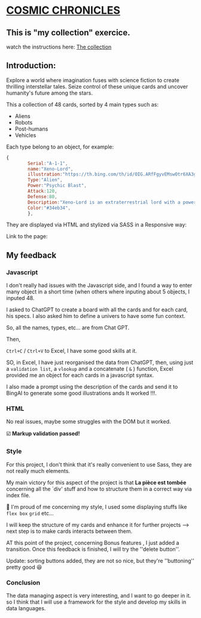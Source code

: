 #  [COSMIC CHRONICLES](https://tomboszko.github.io/Cosmic-Chronicles/)

## This is "my collection" exercice.

watch the instructions here: [The collection](https://github.com/becodeorg/CRL-KELLER-6/blob/38583d9431a5d859668dd95e3ea96ee403150426/1.TRAIL/2.The-Hill/1.DOM/4.TheCollection/readme.md)


## Introduction:

Explore a world where imagination fuses with science fiction to create thrilling interstellar tales. Seize control of these unique cards and uncover humanity's future among the stars.

This a collection of 48 cards, sorted by 4 main types such as:

 - Aliens
 - Robots
 - Post-humans
 - Vehicles
   
Each type belong to an object, for example:

```javascript
{
        Serial:"A-1-1",
        name:"Xeno-Lord",
        illustration:"https://th.bing.com/th/id/OIG.ARfFgyvEMswOtr6XA3gX?pid=ImgGn",
        Type:"Alien",
        Power:"Psychic Blast",
        Attack:120,
        Defense:80,
        Description:"Xeno-Lord is an extraterrestrial lord with a powerful Psychic Blast. He commands a formidable alien army.",
        Color:"#34eb34",
        },
```

They are displayed via HTML and stylized via SASS in a Responsive way:

Link to the page: []()

## My feedback

### Javascript

I don't really had issues with the Javascript side, and I found a way to enter many object in a short time (when others where inputing about 5 objects, I inputed 48. 

I asked to ChatGPT to create a board with all the cards and for each card, his specs. I also asked him to define a univers to have some fun context.

So, all the names, types, etc... are from Chat GPT.

Then,

`Ctrl+C` / `Ctrl+V` to Excel, I have some good skills at it.

SO, in Excel, I have just reorganised the data from ChatGPT, then, using just a `validation list`, a `vlookup` and a concatenate ( `&` ) function, Excel provided me an object for each cards in a javascript syntax.

I also made a prompt using the description of the cards and send it to BingAI to generate some good illustrations ands It worked !!!. 

### HTML

No real issues, maybe some struggles with the DOM but it worked.

☑️ **Markup validation passed!**


### Style

For this project, I don't think that it's really convenient to use Sass, they are not really much elements.

My main victory for this aspect of the project is that **La pièce est tombée** concerning all the `div' stuff and how to structure them in a correct way via index file.

🥇 I'm proud of me concerning my style, I used some displaying stuffs like `flex box` `grid` etc...

I will keep the structure of my cards and enhance it for further projects --> next step is to make cards interacts between them.

AT this point of the project, concerning Bonus features , I just added a transition. Once this feedback is finished, I will try the ''delete button''.

Update: sorting buttons added, they are not so nice, but they're ''buttoning'' pretty good 😆

### Conclusion 

The data managing aspect is very interesting, and I want to go deeper in it. so I think that I will use a framework for the style and develop my skills in data languages. 




 


